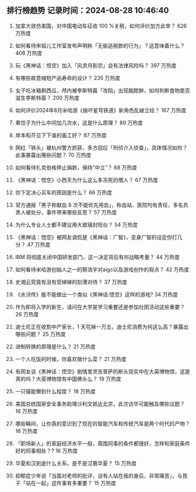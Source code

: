
## 排行榜趋势 记录时间：2024-08-28 10:46:40
  
  1. 加拿大效仿美国，对中国电动车征收 100 %关税，如何评价加方此举？ 626 万热度
    
  2. 如何看待宋祖儿工作室发布声明称「无偷逃税款的行为」？这意味着什么？ 408 万热度
    
  3. 玩《黑神话：悟空》加入「风灵月影宗」会有法律风险吗？ 397 万热度
    
  4. 有哪些故意缩短产品寿命的设计？ 235 万热度
    
  5. 女子吃冰箱剩西瓜，颅内被李斯特菌「攻陷」出现脑脓肿，如何判断食物是否滋生李斯特菌？ 200 万热度
    
  6. 如何评价2024年8月米哈游《崩坏星穹铁道》新角色乱破立绘？ 167 万热度
    
  7. 煮饺子为什么中间加几次水，这是什么原理？ 89 万热度
    
  8. 岸本和芥见下下谁的画工好？ 87 万热度
    
  9. 网红「铁头」被杭州警方抓获，多方回应「刑侦介入侦查」，具体情况如何？此事暴露出哪些问题？ 70 万热度
    
  10. 如何看待扎克伯格停止捐款，保持“中立”？ 68 万热度
    
  11. 《黑神话：悟空》小西天为什么这么多冻死的僧人？ 67 万热度
    
  12. 你下定决心买车的原因是什么？ 66 万热度
    
  13. 官方通报「男子称献血 8 次不能优先用血」，称血站、医院均有责任，多名负责人被处分，事件带来哪些反思？ 57 万热度
    
  14. 为什么专业人士都不建议用大玻璃封阳台？ 54 万热度
    
  15. 《黑神话：悟空》被网友调侃是《黑神话：广智》，变身广智的设定你打几分？ 47 万热度
    
  16. IBM 将彻底关闭中国研发部门，这一决定背后有何战略考量？ 44 万热度
    
  17. 如何看待米哈游创始人之一的蔡浩宇对aigc以及游戏创作的观点？ 42 万热度
    
  18. 史湘云究竟有没有受婶婶的刻薄对待？ 37 万热度
    
  19. 《水浒传》能不能做出一个类似《黑神话:悟空》这样的游戏? 34 万热度
    
  20. 作为即将入学的新生，请问在大学是学习重要还是参加社团活动这些重要？ 26 万热度
    
  21. 迪士尼正在收割中产家长，1 天花掉一万五，迪士尼消费为何这么高？暴露出哪些问题？ 25 万热度
    
  22. 进制转换的原理是什么？ 21 万热度
    
  23. 一个人吃饭的时候，你喜欢做什么菜？ 21 万热度
    
  24. 有网友说《黑神话：悟空》剧情里灵吉菩萨的断头现实中在大英博物馆，这是真的吗？大英博物馆有中国佛头么？ 19 万热度
    
  25. 一只猫能懒到什么程度？ 18 万热度
    
  26. 美国总统国家安全事务助理沙利文抵达北京，此次访华可能触及哪些议题？ 16 万热度
    
  27. 哪些瞬间，让你真的意识到了现在的智能汽车和传统汽车是两个时代的产物？ 16 万热度
    
  28. 「职场新人」的家庭经济水平一般，周围同事的条件都很好，怎样和家庭条件好的同事相处？? 16 万热度
    
  29. 华夏和汉到底什么关系，是不是汉篡华夏？ 15 万热度
    
  30. 抑郁症少年说「当面对老师的批评，没有人站在我的身后，非常痛苦」，与孩子「站在一起」这件事有多重要？ 15 万热度
    